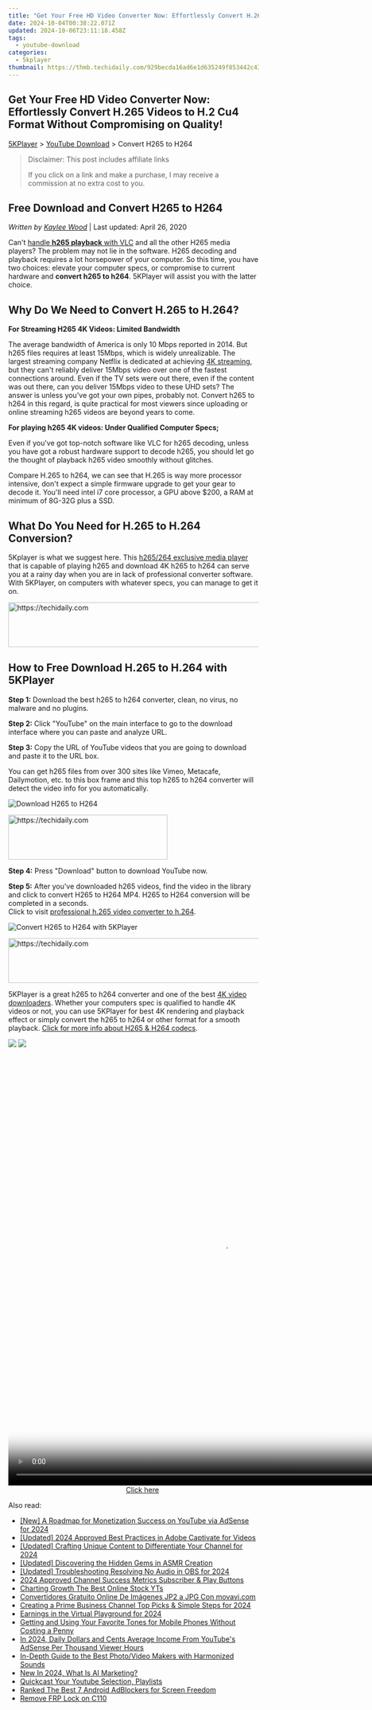 ```yaml
---
title: "Get Your Free HD Video Converter Now: Effortlessly Convert H.265 Videos to H.2 Cu4 Format Without Compromising on Quality!"
date: 2024-10-04T00:38:22.071Z
updated: 2024-10-06T23:11:18.458Z
tags:
  - youtube-download
categories:
  - 5kplayer
thumbnail: https://thmb.techidaily.com/929becda16ad6e1d635249f853442c43d72fdee02099dda394914608d8e630c7.jpg
---
```


## Get Your Free HD Video Converter Now: Effortlessly Convert H.265 Videos to H.2 Cu4 Format Without Compromising on Quality!

[5KPlayer](https://tools.techidaily.com/5kplayer/products/) \> [YouTube Download](https://tools.techidaily.com/5kplayer/youtube-download/) \> Convert H265 to H264

>  Disclaimer: This post includes affiliate links
>
>  If you click on a link and make a purchase, I may receive a commission at no extra cost to you.
>

## Free Download and Convert H265 to H264

 _Written by [Kaylee Wood](https://www.quora.com/profile/Amanda-Hu-21)_ | Last updated: April 26, 2020 

Can't [handle **h265 playback** with VLC](https://tools.techidaily.com/5kplayer/video-music-player/) and all the other H265 media players? The problem may not lie in the software. H265 decoding and playback requires a lot horsepower of your computer. So this time, you have two choices: elevate your computer specs, or compromise to current hardware and **convert h265 to h264**. 5KPlayer will assist you with the latter choice.

## Why Do We Need to Convert H.265 to H.264?

**For Streaming H265 4K Videos: Limited Bandwidth** 

The average bandwidth of America is only 10 Mbps reported in 2014\. But h265 files requires at least 15Mbps, which is widely unrealizable. The largest streaming company Netflix is dedicated at achieving [4K streaming](https://tools.techidaily.com/5kplayer/airplay/), but they can't reliably deliver 15Mbps video over one of the fastest connections around. Even if the TV sets were out there, even if the content was out there, can you deliver 15Mbps video to these UHD sets? The answer is unless you've got your own pipes, probably not. Convert h265 to h264 in this regard, is quite practical for most viewers since uploading or online streaming h265 videos are beyond years to come. 

**For playing h265 4K videos: Under Qualified Computer Specs;**

Even if you've got top-notch software like VLC for h265 decoding, unless you have got a robust hardware support to decode h265, you should let go the thought of playback h265 video smoothly without glitches. 

Compare H.265 to h264, we can see that H.265 is way more processor intensive, don't expect a simple firmware upgrade to get your gear to decode it. You'll need intel i7 core processor, a GPU above $200, a RAM at minimum of 8G-32G plus a SSD. 

## What Do You Need for H.265 to H.264 Conversion?

5Kplayer is what we suggest here. This [h265/264 exclusive media player](https://tools.techidaily.com/5kplayer/video-music-player/) that is capable of playing h265 and download 4K h265 to h264 can serve you at a rainy day when you are in lack of professional converter software. With 5KPlayer, on computers with whatever specs, you can manage to get it on. 

<!-- affiliate ads begin -->
<a href="https://appsumo.8odi.net/c/5597632/2111995/7443" target="_top" id="2111995">
  <img src="//a.impactradius-go.com/display-ad/7443-2111995" border="0" alt="https://techidaily.com" width="728" height="90"/>
</a>
<img height="0" width="0" src="https://appsumo.8odi.net/i/5597632/2111995/7443" style="position:absolute;visibility:hidden;" border="0" />
<!-- affiliate ads end -->

## How to Free Download H.265 to H.264 with 5KPlayer

**Step 1:** Download the best h265 to h264 converter, clean, no virus, no malware and no plugins. 

**Step 2:** Click "YouTube" on the main interface to go to the download interface where you can paste and analyze URL. 

**Step 3:** Copy the URL of YouTube videos that you are going to download and paste it to the URL box.

You can get h265 files from over 300 sites like Vimeo, Metacafe, Dailymotion, etc. to this box frame and this top h265 to h264 converter will detect the video info for you automatically.

![Download H265 to H264](https://www.5kplayer.com/youtube-download/img/5k-download-and-convert-youtube-video-on-the-run-tour-to-mp3-trl-013002.jpg) 

<!-- affiliate ads begin -->
<a href="https://wigfever.sjv.io/c/5597632/2014853/22899" target="_top" id="2014853">
  <img src="//a.impactradius-go.com/display-ad/22899-2014853" border="0" alt="https://techidaily.com" width="320" height="90"/>
</a>
<img height="0" width="0" src="https://wigfever.sjv.io/i/5597632/2014853/22899" style="position:absolute;visibility:hidden;" border="0" />
<!-- affiliate ads end -->

**Step 4:** Press "Download" button to download YouTube now.

**Step 5:** After you've downloaded h265 videos, find the video in the library and click to convert H265 to H264 MP4\. H265 to H264 conversion will be completed in a seconds.  
Click to visit [professional h.265 video converter to h.264](https://tools.techidaily.com/5kplayer/products/).

![Convert H265 to H264 with 5KPlayer](https://www.5kplayer.com/youtube-download/img/convert-ts-to-mp4.jpg)

<!-- affiliate ads begin -->
<a href="https://aligracehair.sjv.io/c/5597632/1886019/19272" target="_top" id="1886019">
  <img src="//a.impactradius-go.com/display-ad/19272-1886019" border="0" alt="https://techidaily.com" width="728" height="90"/>
</a>
<img height="0" width="0" src="https://aligracehair.sjv.io/i/5597632/1886019/19272" style="position:absolute;visibility:hidden;" border="0" />
<!-- affiliate ads end -->

5KPlayer is a great h265 to h264 converter and one of the best [4K video downloaders](https://tools.techidaily.com/5kplayer/youtube-download/). Whether your computers spec is qualified to handle 4K videos or not, you can use 5KPlayer for best 4K rendering and playback effect or simply convert the h265 to h264 or other format for a smooth playback. [Click for more info about H265 & H264 codecs](https://tools.techidaily.com/winxdvd/products/).

[![](https://www.5kplayer.com/youtube-download/../button/freedownwhitewin.png)](https://tools.techidaily.com/5kplayer/products/) [![](https://www.5kplayer.com/youtube-download/../button/freedownbackmac.png)](https://tools.techidaily.com/5kplayer/products/)

<!-- affiliate ads begin -->
<span id="1834906">
					<video width="864" height="864" style="cursor:pointer"
           poster="//a.impactradius-go.com/display-clicktoplayimage/1834906.png"
           onclick="if(!this.playClicked){this.play();this.setAttribute('controls',true);this.playClicked=true;}">
	   <source src="//a.impactradius-go.com/display-ad/16836-1834906">
	   <img src="//a.impactradius-go.com/display-clicktoplayimage/1834906.png" style="border: none; height: 100%; width: 100%; object-fit: contain">
	</video>
	<div style="width:540px;text-align:center"><a href="javascript:window.open(decodeURIComponent('https%3A%2F%2F25home.pxf.io%2Fc%2F5597632%2F1834906%2F16836'), '_blank');void(0);">Click here</a></div>
</span>
<img height="0" width="0" src="https://imp.pxf.io/i/5597632/1834906/16836" style="position:absolute;visibility:hidden;" border="0" />
<!-- affiliate ads end -->

<ins class="adsbygoogle"
     style="display:block"
     data-ad-format="autorelaxed"
     data-ad-client="ca-pub-7571918770474297"
     data-ad-slot="1223367746"></ins>

<ins class="adsbygoogle"
     style="display:block"
     data-ad-client="ca-pub-7571918770474297"
     data-ad-slot="8358498916"
     data-ad-format="auto"
     data-full-width-responsive="true"></ins>

<span class="atpl-alsoreadstyle">Also read:</span>
<div><ul>
<li><a href="https://facebook-video-share.techidaily.com/new-a-roadmap-for-monetization-success-on-youtube-via-adsense-for-2024/"><u>[New] A Roadmap for Monetization Success on YouTube via AdSense for 2024</u></a></li>
<li><a href="https://remote-screen-capture.techidaily.com/updated-2024-approved-best-practices-in-adobe-captivate-for-videos/"><u>[Updated] 2024 Approved Best Practices in Adobe Captivate for Videos</u></a></li>
<li><a href="https://youtube-lab.techidaily.com/ed-crafting-unique-content-to-differentiate-your-channel-for-2024/"><u>[Updated] Crafting Unique Content to Differentiate Your Channel for 2024</u></a></li>
<li><a href="https://youtube-video-recordings.techidaily.com/updated-discovering-the-hidden-gems-in-asmr-creation/"><u>[Updated] Discovering the Hidden Gems in ASMR Creation</u></a></li>
<li><a href="https://on-screen-recording.techidaily.com/updated-troubleshooting-resolving-no-audio-in-obs-for-2024/"><u>[Updated] Troubleshooting Resolving No Audio in OBS for 2024</u></a></li>
<li><a href="https://youtube-video-recordings.techidaily.com/2024-approved-channel-success-metrics-subscriber-and-play-buttons/"><u>2024 Approved Channel Success Metrics Subscriber & Play Buttons</u></a></li>
<li><a href="https://youtube-video-recordings.techidaily.com/charting-growth-the-best-online-stock-yts/"><u>Charting Growth The Best Online Stock YTs</u></a></li>
<li><a href="https://some-knowledge.techidaily.com/convertidores-gratuito-online-de-imagenes-jp2-a-jpg-con-movavicom/"><u>Convertidores Gratuito Online De Imágenes JP2 a JPG Con movavi.com</u></a></li>
<li><a href="https://youtube-video-recordings.techidaily.com/creating-a-prime-business-channel-top-picks-and-simple-steps-for-2024/"><u>Creating a Prime Business Channel Top Picks & Simple Steps for 2024</u></a></li>
<li><a href="https://youtube-video-recordings.techidaily.com/earnings-in-the-virtual-playground-for-2024/"><u>Earnings in the Virtual Playground for 2024</u></a></li>
<li><a href="https://some-knowledge.techidaily.com/getting-and-using-your-favorite-tones-for-mobile-phones-without-costing-a-penny/"><u>Getting and Using Your Favorite Tones for Mobile Phones Without Costing a Penny</u></a></li>
<li><a href="https://youtube-video-recordings.techidaily.com/in-2024-daily-dollars-and-cents-average-income-from-youtubes-adsense-per-thousand-viewer-hours/"><u>In 2024, Daily Dollars and Cents Average Income From YouTube's AdSense Per Thousand Viewer Hours</u></a></li>
<li><a href="https://extra-resources.techidaily.com/in-depth-guide-to-the-best-photovideo-makers-with-harmonized-sounds/"><u>In-Depth Guide to the Best Photo/Video Makers with Harmonized Sounds</u></a></li>
<li><a href="https://ai-topics.techidaily.com/new-in-2024-what-is-ai-marketing/"><u>New In 2024, What Is AI Marketing?</u></a></li>
<li><a href="https://youtube-video-recordings.techidaily.com/quickcast-your-youtube-selection-playlists/"><u>Quickcast Your Youtube Selection, Playlists</u></a></li>
<li><a href="https://youtube-video-recordings.techidaily.com/ranked-the-best-7-android-adblockers-for-screen-freedom/"><u>Ranked The Best 7 Android AdBlockers for Screen Freedom</u></a></li>
<li><a href="https://review-topics.techidaily.com/remove-frp-lock-on-c110-by-drfone-android-unlock-remove-google-frp/"><u>Remove FRP Lock on C110</u></a></li>
</ul></div>

